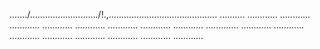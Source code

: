 ......./.........................../!.,........................................... ..........
............
............
............
............
............
............
............
............
.............
............
............
............
............
............
............
............
............


